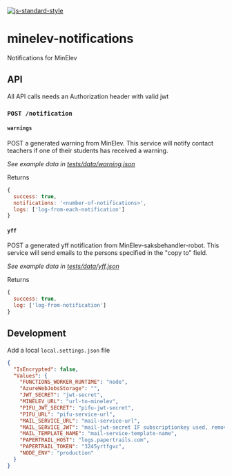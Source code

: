 [![js-standard-style](https://img.shields.io/badge/code%20style-standard-brightgreen.svg?style=flat)](https://github.com/feross/standard)

# minelev-notifications

Notifications for MinElev

## API

All API calls needs an Authorization header with valid jwt

### `POST /notification`

#### `warnings`

POST a generated warning from MinElev.
This service will notify contact teachers if one of their students has received a warning.

*See example data in [tests/data/warning.json](https://github.com/vtfk/minelev-notifications/blob/main/tests/data/warning.json)*

Returns

```JavaScript
{
  success: true,
  notifications: '<number-of-notifications>',
  logs: ['log-from-each-notification']
}
```

#### `yff`

POST a generated yff notification from MinElev-saksbehandler-robot.
This service will send emails to the persons specified in the "copy to" field.

*See example data in [tests/data/yff.json](https://github.com/vtfk/minelev-notifications/blob/main/tests/data/yff.json)*

Returns

```JavaScript
{
  success: true,
  log: ['log-from-notification']
}
```

## Development

Add a local `local.settings.json` file

```JSON
{
  "IsEncrypted": false,
  "Values": {
    "FUNCTIONS_WORKER_RUNTIME": "node",
    "AzureWebJobsStorage": "",
    "JWT_SECRET": "jwt-secret",
    "MINELEV_URL": "url-to-minelev",
    "PIFU_JWT_SECRET": "pifu-jwt-secret",
    "PIFU_URL": "pifu-service-url",
    "MAIL_SERVICE_URL": "mail-service-url",
    "MAIL_SERVICE_JWT": "mail-jwt-secret IF subscriptionkey used, remove this",
    "MAIL_TEMPLATE_NAME": "mail-service-template-name",
    "PAPERTRAIL_HOST": "logs.papertrails.com",
    "PAPERTRAIL_TOKEN": "3245yrtfgvc",
    "NODE_ENV": "production"
  }
}
```
